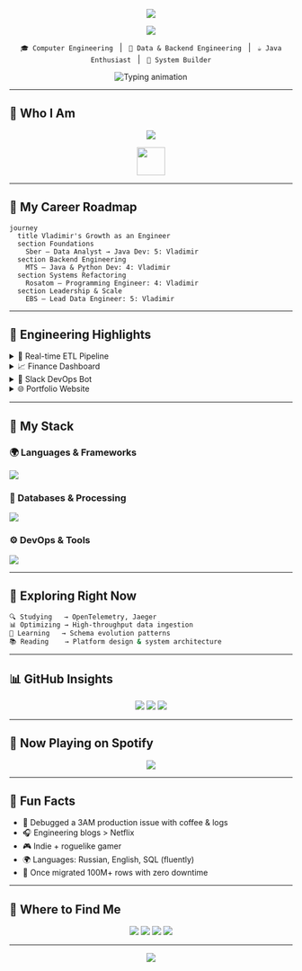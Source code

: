 <p align="center">
  <img src="https://capsule-render.vercel.app/api?type=waving&color=0:00E676,100:009688&height=160&section=header&text=Vladimir%20N.%20%E2%80%94%20Engineering%20with%20Purpose&fontColor=ffffff&fontSize=35&desc=Backend%20Developer%20%7C%20Data%20Engineer%20%7C%20System%20Thinker&descSize=18&descAlign=64&descAlignY=70" />
</p>

<p align="center">
  <img src="https://readme-typing-svg.demolab.com?font=Fira+Code&size=20&pause=1000&color=00e676&center=true&width=800&lines=Crafting+clean+backends;Streaming+data+pipelines;Automating+what+shouldn't+be+manual"/>
</p>

<p align="center">
  <code>🎓 Computer Engineering</code> &nbsp; | &nbsp;
  <code>🧠 Data & Backend Engineering</code> &nbsp; | &nbsp;
  <code>☕ Java Enthusiast</code> &nbsp; | &nbsp;
  <code>🚀 System Builder</code>
</p>

<p align="center">
  <img src="https://readme-typing-svg.herokuapp.com?font=Fira+Code&duration=3500&pause=1000&color=00F7F9&center=true&width=700&lines=🎯+Mission:+Build+Systems+that+Outlive+Code;🧠+Focus:+Data+Engineering+|+Spring+|+Kafka;📚+Now+Learning:+Distributed+Tracing" alt="Typing animation" />
</p>

---
## 👤 Who I Am

<p align="center">
  <img src="https://readme-typing-svg.demolab.com?font=Fira+Code&size=20&pause=200&width=800&lines=user@macbook:~%24+echo+%22Welcome+to+Vladimir%E2%80%99s+Engineering+Console%22;Vladimir+is+a+system-focused+engineer.;Merges+backend+elegance+with+data+infra.;Currently+leading+pipelines+at+EBS.;Passionate+about+clean+architecture.;Loves+tooling+%26+automation.;Mentors+teams+%7C+Designs+systems.;Enjoys+building+what+scales." />
</p>

<div align="center">
  <img src="https://skillicons.dev/icons?i=java,python,kotlin,spring,postgres,airflow,kafka" height="50" />
</div>

---

## 💼 My Career Roadmap

```mermaid
journey
  title Vladimir's Growth as an Engineer
  section Foundations
    Sber — Data Analyst → Java Dev: 5: Vladimir
  section Backend Engineering
    MTS — Java & Python Dev: 4: Vladimir
  section Systems Refactoring
    Rosatom — Programming Engineer: 4: Vladimir
  section Leadership & Scale
    EBS — Lead Data Engineer: 5: Vladimir
```
---

## 🔧 Engineering Highlights

<details>
  <summary>🚀 Real-time ETL Pipeline</summary>

* Stack: Python, Airflow, Kafka
* Resilient to schema drift, retryable
* 10M+ records/day throughput

</details>

<details>
  <summary>📈 Finance Dashboard</summary>

* Stack: Java, Spring Boot
* Aggregates real-time financial metrics
* Used across departments for reporting

</details>

<details>
  <summary>🤖 Slack DevOps Bot</summary>

* GitHub Actions + Docker
* Slack notifications for CI/CD pipelines

</details>

<details>
  <summary>🌐 Portfolio Website</summary>

* React + Tailwind + Framer Motion
* Full animated interface, deployed via GitHub Pages

</details>

---

## 🧠 My Stack

### 🌍 Languages & Frameworks

<p><img src="https://skillicons.dev/icons?i=java,kotlin,python,spring" /></p>

### 💄 Databases & Processing

<p><img src="https://skillicons.dev/icons?i=postgres,mysql,kafka,airflow" /></p>

### ⚙️ DevOps & Tools

<p><img src="https://skillicons.dev/icons?i=docker,linux,git,github,vscode,intellij" /></p>

---

## 🔭 Exploring Right Now

```bash
🔍 Studying   → OpenTelemetry, Jaeger
📊 Optimizing → High-throughput data ingestion
🧼 Learning   → Schema evolution patterns
📚 Reading    → Platform design & system architecture
```

---

## 📊 GitHub Insights

<p align="center">
  <img src="https://github-profile-summary-cards.vercel.app/api/cards/profile-details?username=ynb4gang&theme=github_dark" />
  <img src="https://github-profile-summary-cards.vercel.app/api/cards/repos-per-language?username=ynb4gang&theme=github_dark" />
  <img src="https://github-profile-summary-cards.vercel.app/api/cards/productive-time?username=ynb4gang&theme=github_dark&utcOffset=3" />
</p>

---

## 🎵 Now Playing on Spotify

<p align="center">
  <img src="https://spotify-github-profile.vercel.app/api/view?uid=314wkmygbk5mizupl4eac6ymhpuu&cover_image=true&theme=novatorem&bar_color=53b14f&bar_color_cover=false" />
</p>

---

## 🌱 Fun Facts

* 🧠 Debugged a 3AM production issue with coffee & logs
* 🎧 Engineering blogs > Netflix
* 🎮 Indie + roguelike gamer
* 🌍 Languages: Russian, English, SQL (fluently)
* 🔄 Once migrated 100M+ rows with zero downtime

---

## 📨 Where to Find Me

<p align="center">
  <a href="https://discordapp.com/users/buccellati_scumbag"><img src="https://img.shields.io/badge/Discord-buccellati__scumbag-7289DA?style=for-the-badge&logo=discord&logoColor=white" /></a>
  <a href="https://leetcode.com/young_carti"><img src="https://img.shields.io/badge/LeetCode-young__carti-FFA116?style=for-the-badge&logo=leetcode&logoColor=white" /></a>
  <a href="https://t.me/MemyselfAndCode"><img src="https://img.shields.io/badge/Telegram-@LuvDyrachyo-2CA5E0?style=for-the-badge&logo=telegram&logoColor=white" /></a>
  <a href="https://vk.com/daxxxak"><img src="https://img.shields.io/badge/VK-daxxxak-4A76A8?style=for-the-badge&logo=vk&logoColor=white" /></a>
</p>

---

<p align="center">
  <img src="https://capsule-render.vercel.app/api?type=waving&color=0:00E676,100:009688&height=120&section=footer" />
</p>
